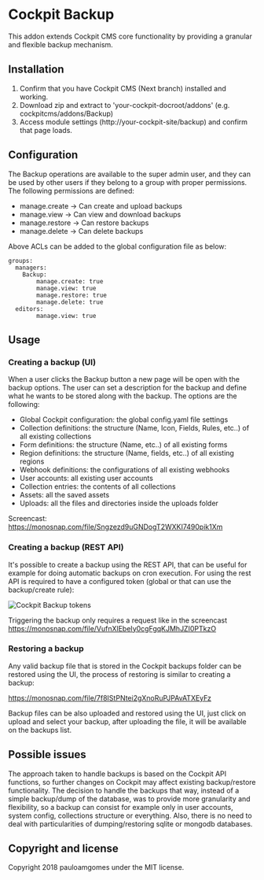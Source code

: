 # Cockpit Backup

This addon extends Cockpit CMS core functionality by providing a granular and flexible backup mechanism.

## Installation

1. Confirm that you have Cockpit CMS (Next branch) installed and working.
2. Download zip and extract to 'your-cockpit-docroot/addons' (e.g. cockpitcms/addons/Backup)
3. Access module settings (http://your-cockpit-site/backup) and confirm that page loads.

## Configuration

The Backup operations are available to the super admin user, and they can be used by other users if they belong to a group with proper permissions. The following permissions are defined:

  - manage.create → Can create and upload backups
  - manage.view → Can view and download backups
  - manage.restore → Can restore backups
  - manage.delete → Can delete backups

Above ACLs can be added to the global configuration file as below:

```
groups:
  managers:
    Backup:
        manage.create: true
        manage.view: true
        manage.restore: true
        manage.delete: true
  editors:
        manage.view: true
```

## Usage

### Creating a backup (UI)

When a user clicks the Backup button a new page will be open with the backup options. The user can set a description for the backup and define what he wants to be stored along with the backup. The options are the following:

- Global Cockpit configuration: the global config.yaml file settings
- Collection definitions: the structure (Name, Icon, Fields, Rules, etc..) of all existing collections
- Form definitions: the structure (Name, etc..) of all existing forms
- Region definitions: the structure (Name, fields, etc..) of all existing regions
- Webhook definitions: the configurations of all existing webhooks
- User accounts: all existing user accounts
- Collection entries: the contents of all collections
- Assets: all the saved assets
- Uploads: all the files and directories inside the uploads folder

Screencast: https://monosnap.com/file/Sngzezd9uGNDogT2WXKI7490pik1Xm

### Creating a backup (REST API)

It's possible to create a backup using the REST API, that can be useful for example for doing automatic backups on cron execution. For using the rest API is required to have a configured token (global or that can use the backup/create rule):

![Cockpit Backup tokens](https://monosnap.com/file/ShR21HGENGSodKWVKBv3BBQDLM9Kpx.png)

Triggering the backup only requires a request like in the screencast https://monosnap.com/file/VufnXlEbeIy0cgFgqKJMhJZI0PTkzO

### Restoring a backup

Any valid backup file that is stored in the Cockpit backups folder can be restored using the UI, the process of restoring is similar to creating a backup:

https://monosnap.com/file/7f8IStPNtei2gXnoRuPJPAvATXEyFz

Backup files can be also uploaded and restored using the UI, just click on upload and select your backup, after uploading the file, it will be available on the backups list.


## Possible issues

The approach taken to handle backups is based on the Cockpit API functions, so further changes on Cockpit may affect existing backup/restore functionality. The decision to handle the backups that way, instead of a simple backup/dump of the database, was to provide more granularity and flexibility, so a backup can consist for example only in user accounts, system config, collections structure or everything. Also, there is no need to deal with particularities of dumping/restoring sqlite or mongodb databases.

## Copyright and license

Copyright 2018 pauloamgomes under the MIT license.


